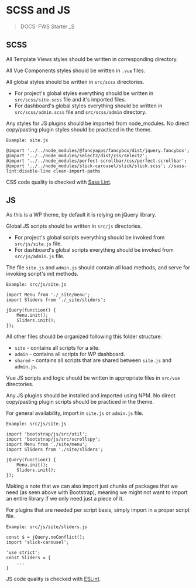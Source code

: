 # SCSS and JS
> DOCS: FWS Starter _S

## SCSS

All Template Views styles should be written in corresponding directory.

All Vue Components styles should be written in `.vue` files.

All global styles should be written in `src/scss` directories.

- For project's global styles everything should be written in `src/scss/site.scss` file and it's imported files.
- For dashboard's global styles everything should be written in `src/scss/admin.scss` file and `src/scss/admin` directory.

Any styles for JS plugins should be imported from node_modules. No direct copy/pasting plugin styles should be practiced in the theme.

    Example: site.js

    @import '../../node_modules/@fancyapps/fancybox/dist/jquery.fancybox';
    @import '../../node_modules/select2/dist/css/select2';
    @import '../../node_modules/perfect-scrollbar/css/perfect-scrollbar';
    @import '../../node_modules/slick-carousel/slick/slick.scss'; //sass-lint:disable-line clean-import-paths

CSS code quality is checked with [Sass Lint](https://github.com/sasstools/sass-lint).

## JS
As this is a WP theme, by default it is relying on jQuery library.

Global JS scripts should be written in `src/js` directories.

- For project's global scripts everything should be invoked from `src/js/site.js` file.
- For dashboard's global scripts everything should be invoked from `src/js/admin.js` file.

The file `site.js` and `admin.js` should contain all load methods, and serve for invoking script's init methods.

    Example: src/js/site.js

    import Menu from './_site/menu';
    import Sliders from './_site/sliders';

    jQuery(function() {
        Menu.init();
        Sliders.init();
    });

All other files should be organized following this folder structure:
- `site` - contains all scripts for a site.
- `admin` - contains all scripts for WP dashboard.
- `shared` - contains all scripts that are shared between `site.js` and `admin.js`.

Vue JS scripts and logic should be written in appropriate files in `src/vue` directories.

Any JS plugins should be installed and imported using NPM. No direct copy/pasting plugin scripts should be practiced in the theme.

For general availability, import in `site.js` or `admin.js` file.

    Example: src/js/site.js

    import 'bootstrap/js/src/util';
    import 'bootstrap/js/src/scrollspy';
    import Menu from './site/menu';
    import Sliders from './site/sliders';

    jQuery(function() {
        Menu.init();
        Sliders.init();
    });

Making a note that we can also import just chunks of packages that we need (as seen above with Bootstrap), meaning we might not want to import an entire library if we only need just a piece of it.

For plugins that are needed per script basis, simply import in a proper script file.

    Example: src/js/site/sliders.js

    const $ = jQuery.noConflict();
    import 'slick-carousel';

    'use strict';
    const Sliders = {
        ...
    }

JS code quality is checked with [ESLint](https://eslint.org/).

